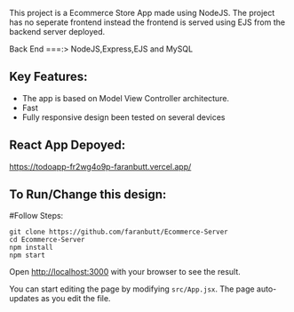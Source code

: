 This project is a Ecommerce Store App made using NodeJS.
The project has no seperate frontend instead the frontend is served using EJS from the backend server deployed.


Back End ===:> NodeJS,Express,EJS and MySQL
## Key Features:
* The app is based on Model View Controller architecture. 
* Fast
* Fully responsive design been tested on several devices

## React App Depoyed:
https://todoapp-fr2wg4o9p-faranbutt.vercel.app/
## To Run/Change this design:
#Follow Steps:
```
git clone https://github.com/faranbutt/Ecommerce-Server
cd Ecommerce-Server
npm install
npm start
```
Open [http://localhost:3000](http://localhost:3000/) with your browser to see the result.

You can start editing the page by modifying `src/App.jsx`. The page auto-updates as you edit the file.

